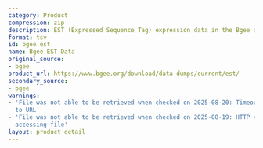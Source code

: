 ```yaml
---
category: Product
compression: zip
description: EST (Expressed Sequence Tag) expression data in the Bgee database
format: tsv
id: bgee.est
name: Bgee EST Data
original_source:
- bgee
product_url: https://www.bgee.org/download/data-dumps/current/est/
secondary_source:
- bgee
warnings:
- 'File was not able to be retrieved when checked on 2025-08-20: Timeout connecting
  to URL'
- 'File was not able to be retrieved when checked on 2025-08-19: HTTP 404 error when
  accessing file'
layout: product_detail
---
```

